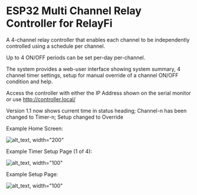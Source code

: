# ESP32 Multi Channel Relay Controller for RelayFi

A 4-channel relay controller that enables each channel to be independently controlled using a schedule per channel.

Up to 4 ON/OFF periods can be set per-day per-channel.

The system provides a web-user interface showing system summary, 4 channel timer settings, setup for manual override of a channel ON/OFF condition and help.

Access the controller with either the IP Address shown on the serial monitor or use http://controller.local/

Version 1.1 now shows current time in status heading; Channel-n has been changed to Timer-n; Setup changed to Override

Example Home Screen:

![alt_text, width="200"](/Image1.jpg)

Example Timer Setup Page (1 of 4):

![alt_text, width="100"](/Image2.jpg)

Example Setup Page:

![alt_text, width="100"](/Image3.jpg)



